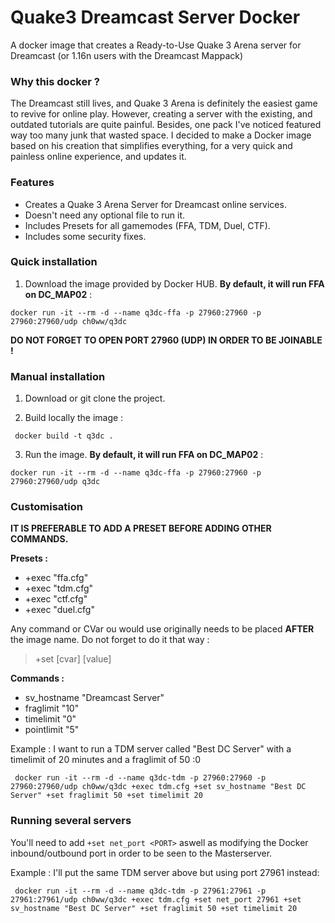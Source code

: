 # Quake3 Dreamcast Server Docker
A docker image that creates a Ready-to-Use Quake 3 Arena server for Dreamcast (or 1.16n users with the Dreamcast Mappack)

### Why this docker ?

The Dreamcast still lives, and Quake 3 Arena is definitely the easiest game to revive for online play. However, creating a server with the existing, and outdated tutorials are quite painful. Besides, one pack I've noticed featured way too many junk that wasted space. I decided to make a Docker image based on his creation that simplifies everything, for a very quick and painless online experience, and updates it.

### Features
* Creates a Quake 3 Arena Server for Dreamcast online services.
* Doesn't need any optional file to run it.
* Includes Presets for all gamemodes (FFA, TDM, Duel, CTF).
* Includes some security fixes.

### Quick installation
1) Download the image provided by Docker HUB. **By default, it will run FFA on DC_MAP02** :
```docker
docker run -it --rm -d --name q3dc-ffa -p 27960:27960 -p 27960:27960/udp ch0ww/q3dc
```
**DO NOT FORGET TO OPEN PORT 27960 (UDP) IN ORDER TO BE JOINABLE !**

### Manual installation
1) Download or git clone the project.

2) Build locally the image :
```docker
 docker build -t q3dc . 
```` 
3) Run the image. **By default, it will run FFA on DC_MAP02** :
```docker
docker run -it --rm -d --name q3dc-ffa -p 27960:27960 -p 27960:27960/udp q3dc
```
### Customisation
  
**IT IS PREFERABLE TO ADD A PRESET BEFORE ADDING OTHER COMMANDS.**

**Presets :**
* +exec "ffa.cfg" 
* +exec "tdm.cfg"
* +exec "ctf.cfg"
* +exec "duel.cfg"

Any command or CVar ou would use originally needs to be placed **AFTER** the image name. Do not forget to do it that way :
> +set [cvar] [value]

**Commands :**
* sv_hostname "Dreamcast Server"
* fraglimit "10"
* timelimit "0"
* pointlimit "5"

Example : I want to run a TDM server called "Best DC Server" with a timelimit of 20 minutes and a fraglimit of 50 :0
```docker
 docker run -it --rm -d --name q3dc-tdm -p 27960:27960 -p 27960:27960/udp ch0ww/q3dc +exec tdm.cfg +set sv_hostname "Best DC Server" +set fraglimit 50 +set timelimit 20
 ```

### Running several servers

You'll need to add 
```+set net_port <PORT>``` aswell as modifying the Docker inbound/outbound port in order to be seen to the Masterserver.

Example : I'll put the same TDM server above but using port 27961 instead:
```docker
 docker run -it --rm -d --name q3dc-tdm -p 27961:27961 -p 27961:27961/udp ch0ww/q3dc +exec tdm.cfg +set net_port 27961 +set sv_hostname "Best DC Server" +set fraglimit 50 +set timelimit 20
 ```